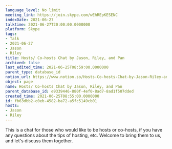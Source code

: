 ```yaml
---
language_level: No limit
meeting_link: https://join.skype.com/wEhREpKESENC
indexDate: 2021-06-27
talktime: 2021-06-27T20:00:00.0000000
platform: Skype
tags:
- Talk
- 2021-06-27
- Jason
- Riley
title: Hosts/ Co-hosts Chat by Jason, Riley, and Pan
archived: false
last_edited_time: 2021-06-25T08:59:00.0000000
parent_type: database_id
notion_url: https://www.notion.so/Hosts-Co-hosts-Chat-by-Jason-Riley-and-Pan-fb63dbb2c0eb4582ba72a5fc5149cb01
object: page
name: Hosts/ Co-hosts Chat by Jason, Riley, and Pan
parent_database_id: e9339446-880f-4ef0-8ad7-8ad1f507dded
created_time: 2021-06-25T08:55:00.0000000
id: fb63dbb2-c0eb-4582-ba72-a5fc5149cb01
hosts:
- Jason
- Riley
---
```


This is a chat for those who would like to be hosts or co-hosts, if you have any questions about the tips of hosting, etc. Welcome to bring them to us, and let's discuss them together.

